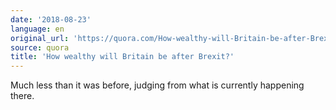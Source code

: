 ```yaml
---
date: '2018-08-23'
language: en
original_url: 'https://quora.com/How-wealthy-will-Britain-be-after-Brexit/answer/Clément-Renaud'
source: quora
title: 'How wealthy will Britain be after Brexit?'
---
```


Much less than it was before, judging from what is currently happening
there.
